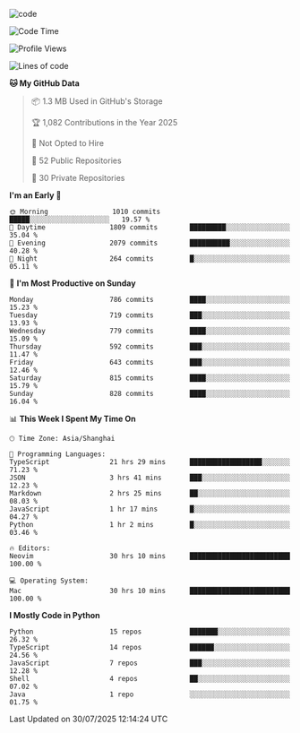 
<!--
**liuyaanng/liuyaanng** is a ✨ _special_ ✨ repository because its `README.md` (this file) appears on your GitHub profile.

Here are some ideas to get you started:

- 🔭 I’m currently working on ...
- 🌱 I’m currently learning ...
- 👯 I’m looking to collaborate on ...
- 🤔 I’m looking for help with ...
- 💬 Ask me about ...
- 📫 How to reach me: ...
- 😄 Pronouns: ...
- ⚡ Fun fact: ...
-->


![code](https://cdn.jsdelivr.net/gh/liuyaanng/liuyaanng@1.0/code.gif) 

<!--START_SECTION:waka-->
![Code Time](http://img.shields.io/badge/Code%20Time-1%2C741%20hrs%2037%20mins-blue)

![Profile Views](http://img.shields.io/badge/Profile%20Views-0-blue)

![Lines of code](https://img.shields.io/badge/From%20Hello%20World%20I%27ve%20Written-26.3%20million%20lines%20of%20code-blue)

**🐱 My GitHub Data** 

> 📦 1.3 MB Used in GitHub's Storage 
 > 
> 🏆 1,082 Contributions in the Year 2025
 > 
> 🚫 Not Opted to Hire
 > 
> 📜 52 Public Repositories 
 > 
> 🔑 30 Private Repositories 
 > 
**I'm an Early 🐤** 

```text
🌞 Morning                1010 commits        █████░░░░░░░░░░░░░░░░░░░░   19.57 % 
🌆 Daytime                1809 commits        █████████░░░░░░░░░░░░░░░░   35.04 % 
🌃 Evening                2079 commits        ██████████░░░░░░░░░░░░░░░   40.28 % 
🌙 Night                  264 commits         █░░░░░░░░░░░░░░░░░░░░░░░░   05.11 % 
```
📅 **I'm Most Productive on Sunday** 

```text
Monday                   786 commits         ████░░░░░░░░░░░░░░░░░░░░░   15.23 % 
Tuesday                  719 commits         ███░░░░░░░░░░░░░░░░░░░░░░   13.93 % 
Wednesday                779 commits         ████░░░░░░░░░░░░░░░░░░░░░   15.09 % 
Thursday                 592 commits         ███░░░░░░░░░░░░░░░░░░░░░░   11.47 % 
Friday                   643 commits         ███░░░░░░░░░░░░░░░░░░░░░░   12.46 % 
Saturday                 815 commits         ████░░░░░░░░░░░░░░░░░░░░░   15.79 % 
Sunday                   828 commits         ████░░░░░░░░░░░░░░░░░░░░░   16.04 % 
```


📊 **This Week I Spent My Time On** 

```text
🕑︎ Time Zone: Asia/Shanghai

💬 Programming Languages: 
TypeScript               21 hrs 29 mins      ██████████████████░░░░░░░   71.23 % 
JSON                     3 hrs 41 mins       ███░░░░░░░░░░░░░░░░░░░░░░   12.23 % 
Markdown                 2 hrs 25 mins       ██░░░░░░░░░░░░░░░░░░░░░░░   08.03 % 
JavaScript               1 hr 17 mins        █░░░░░░░░░░░░░░░░░░░░░░░░   04.27 % 
Python                   1 hr 2 mins         █░░░░░░░░░░░░░░░░░░░░░░░░   03.46 % 

🔥 Editors: 
Neovim                   30 hrs 10 mins      █████████████████████████   100.00 % 

💻 Operating System: 
Mac                      30 hrs 10 mins      █████████████████████████   100.00 % 
```

**I Mostly Code in Python** 

```text
Python                   15 repos            ███████░░░░░░░░░░░░░░░░░░   26.32 % 
TypeScript               14 repos            ██████░░░░░░░░░░░░░░░░░░░   24.56 % 
JavaScript               7 repos             ███░░░░░░░░░░░░░░░░░░░░░░   12.28 % 
Shell                    4 repos             ██░░░░░░░░░░░░░░░░░░░░░░░   07.02 % 
Java                     1 repo              ░░░░░░░░░░░░░░░░░░░░░░░░░   01.75 % 
```




 Last Updated on 30/07/2025 12:14:24 UTC
<!--END_SECTION:waka-->
